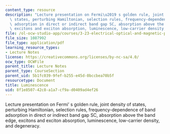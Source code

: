 ```yaml
---
content_type: resource
description: "Lecture presentation on Fermi\u2019 s golden rule, joint density of\
  \ states, perturbing Hamiltonian, selection rules, frequency-dependence of band\
  \ adsorption in direct or indirect band gap SC, absorption above the band edge,\
  \ excitons and exciton absorption, luminescence, low-carrier density, and degeneracy."
file: /ol-ocw-studio-app/courses/3-23-electrical-optical-and-magnetic-properties-of-materials-fall-2007/8f1e850742c8a1a7cf9ad0409ad4ef26_lec24.pdf
file_size: 1087992
file_type: application/pdf
learning_resource_types:
- Lecture Notes
license: https://creativecommons.org/licenses/by-nc-sa/4.0/
ocw_type: OCWFile
parent_title: Lecture Notes
parent_type: CourseSection
parent_uid: 5b1fc039-9fef-b255-e45d-0bccbea70b5f
resourcetype: Document
title: Luminescence
uid: 8f1e8507-42c8-a1a7-cf9a-d0409ad4ef26
---
```

Lecture presentation on Fermi’ s golden rule, joint density of states, perturbing Hamiltonian, selection rules, frequency-dependence of band adsorption in direct or indirect band gap SC, absorption above the band edge, excitons and exciton absorption, luminescence, low-carrier density, and degeneracy.